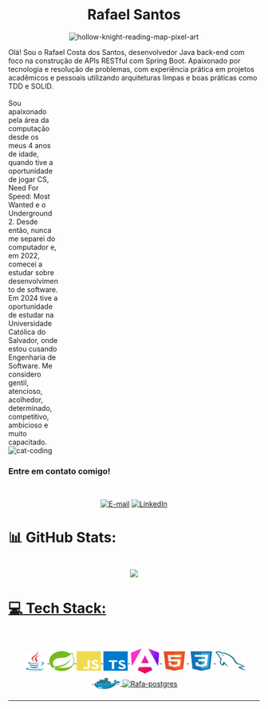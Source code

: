 
<h1 align="center"> Rafael Santos </h1>

<div align="center">
    
  ![hollow-knight-reading-map-pixel-art](https://github.com/user-attachments/assets/ce593ded-b161-41de-8663-3d122fcfe013)

</div>

<div>
  Olá! Sou o Rafael Costa dos Santos, desenvolvedor Java back-end com foco na construção de APIs RESTful com Spring Boot. Apaixonado por tecnologia e resolução de problemas, com experiência prática em projetos acadêmicos e pessoais utilizando arquiteturas limpas e boas práticas como TDD e SOLID.
</div>

<div style="display: inline_block"><br>
  <div style="text-align: start; max-width: 100px;">
      Sou apaixonado pela área da computação desde os meus 4 anos de idade, 
      quando tive a oportunidade de jogar CS, Need For Speed: Most Wanted e o Underground 2. 
      Desde então, nunca me separei do computador e, em 2022, comecei a estudar sobre desenvolvimento de software. 
      Em 2024 tive a oportunidade de estudar na Universidade Católica do Salvador, onde estou cusando Engenharia de Software. 
      Me considero gentil, atencioso, acolhedor, determinado, competitivo, ambicioso e muito capacitado.
  </div>
  
  <img alt="cat-coding" height="300" width="200" src="https://gifdb.com/images/high/smart-cat-at-laptop-pc-0onntgj5bnj72p09.webp">

</div>


### Entre em contato comigo!
<div align="center"><br>
  
[![E-mail](https://img.shields.io/badge/-Email-000?style=for-the-badge&logo=microsoft-outlook&logoColor=E94D5F)](mailto:raafael.cs@gmail.com)
[![LinkedIn](https://img.shields.io/badge/-LinkedIn-000?style=for-the-badge&logo=linkedin&logoColor=30A3DC)](https://www.linkedin.com/in/devrafael-santos)
</div>



# 📊 GitHub Stats:
<div align="center"><br>
  <a href="https://github.com/devrafael-santos">
  <img height="180em" src="https://github-readme-stats.vercel.app/api/top-langs/?username=devrafael-santos&show_icons=false&theme=dracula&include_all_commits=true&count_private=true&layout=compact"/>
    
</div>

  # 💻 Tech Stack:
  <div style="display: inline_block" align="center"><br><br>
  <img align="center" alt="Rafa-Java" height="40" width="50" src="https://raw.githubusercontent.com/devicons/devicon/master/icons/java/java-original.svg">
  <img align="center" alt="Rafa-Spring" height="40" width="50" src="https://raw.githubusercontent.com/devicons/devicon/master/icons/spring/spring-original.svg">
  <img align="center" alt="Rafa-Js" height="40" width="50" src="https://raw.githubusercontent.com/devicons/devicon/master/icons/javascript/javascript-plain.svg">
  <img align="center" alt="Rafa-Ts" height="40" width="50" src="https://raw.githubusercontent.com/devicons/devicon/master/icons/typescript/typescript-original.svg">
  <img align="center" alt="Rafa-Angular" height="50" width="60" src="https://raw.githubusercontent.com/devicons/devicon/master/icons/angular/angular-original.svg">
  <img align="center" alt="Rafa-HTML" height="40" width="50" src="https://raw.githubusercontent.com/devicons/devicon/master/icons/html5/html5-original.svg">
  <img align="center" alt="Rafa-CSS" height="40" width="50" src="https://raw.githubusercontent.com/devicons/devicon/master/icons/css3/css3-original.svg">
  <img align="center" alt="Rafa-mysql" height="40" width="60" src="https://raw.githubusercontent.com/devicons/devicon/master/icons/mysql/mysql-original.svg">
  <img align="center" alt="Rafa-docker" height="40" width="60" src="https://raw.githubusercontent.com/devicons/devicon/master/icons/docker/docker-original.svg">
  <img align="center" alt="Rafa-postgres" height="40" width="50" src="https://cdn.jsdelivr.net/gh/devicons/devicon/icons/postgresql/postgresql-original-wordmark.svg"> 
  </div>


---
